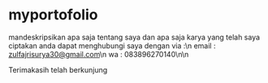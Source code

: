 # myportofolio
mandeskripsikan apa saja tentang saya dan apa saja karya yang telah saya ciptakan
anda dapat menghubungi saya dengan via :\n
email : zulfajrisurya30@gmail.com\n
wa    : 083896270140\n\n

Terimakasih telah berkunjung
